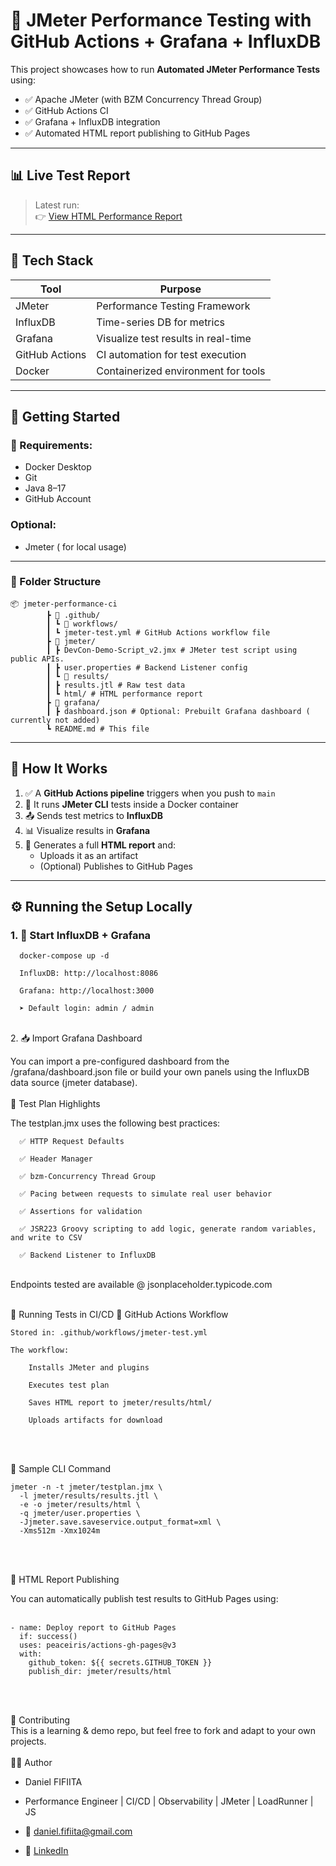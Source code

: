 # 🧪 JMeter Performance Testing with GitHub Actions + Grafana + InfluxDB

This project showcases how to run **Automated JMeter Performance Tests** using:
- ✅ Apache JMeter (with BZM Concurrency Thread Group)
- ✅ GitHub Actions CI
- ✅ Grafana + InfluxDB integration
- ✅ Automated HTML report publishing to GitHub Pages

---

## 📊 Live Test Report

> Latest run:  
👉 [View HTML Performance Report](https://danielfifiita.github.io/jmeter-performance-ci/)

---

## 🧰 Tech Stack

| Tool            | Purpose                                |
|-----------------|-----------------------------------------|
| JMeter          | Performance Testing Framework           |
| InfluxDB        | Time-series DB for metrics              |
| Grafana         | Visualize test results in real-time     |
| GitHub Actions  | CI automation for test execution        |
| Docker          | Containerized environment for tools     |

---

## 🚀 Getting Started

### 🐳 Requirements:
- Docker Desktop
- Git
- Java 8–17
- GitHub Account

### Optional:
- Jmeter ( for local usage)

---

### 📂 Folder Structure

```
📦 jmeter-performance-ci 
        ┣ 📂 .github/
        ┃ ┗ 📂 workflows/
        ┃ ┗ jmeter-test.yml # GitHub Actions workflow file
        ┣ 📂 jmeter/
        ┃ ┣ DevCon-Demo-Script_v2.jmx # JMeter test script using public APIs.
        ┃ ┣ user.properties # Backend Listener config
        ┃ ┗ 📂 results/
        ┃ ┣ results.jtl # Raw test data
        ┃ ┗ html/ # HTML performance report
        ┣ 📂 grafana/
        ┃ ┣ dashboard.json # Optional: Prebuilt Grafana dashboard ( currently not added)
        ┗ README.md # This file
```
---

## 🚀 How It Works

1. ✅ A **GitHub Actions pipeline** triggers when you push to `main`
2. 🧪 It runs **JMeter CLI** tests inside a Docker container
3. 📤 Sends test metrics to **InfluxDB**
4. 📊 Visualize results in **Grafana**
5. 📄 Generates a full **HTML report** and:
   - Uploads it as an artifact
   - (Optional) Publishes to GitHub Pages

---

## ⚙️ Running the Setup Locally

### 1. 🐳 Start InfluxDB + Grafana

      
      docker-compose up -d
      
      InfluxDB: http://localhost:8086
      
      Grafana: http://localhost:3000
      
      ➤ Default login: admin / admin
      

<br />
2. 📥 Import Grafana Dashboard

You can import a pre-configured dashboard from the /grafana/dashboard.json file or build your own panels using the InfluxDB data source (jmeter database).
<br />
<br />
🧪 Test Plan Highlights

The testplan.jmx uses the following best practices:

      ✅ HTTP Request Defaults
      
      ✅ Header Manager
      
      ✅ bzm-Concurrency Thread Group
      
      ✅ Pacing between requests to simulate real user behavior
      
      ✅ Assertions for validation
      
      ✅ JSR223 Groovy scripting to add logic, generate random variables, and write to CSV
      
      ✅ Backend Listener to InfluxDB

<br />
Endpoints tested are available @ jsonplaceholder.typicode.com
<br />
<br />

🧪 Running Tests in CI/CD
🔄 GitHub Actions Workflow

    Stored in: .github/workflows/jmeter-test.yml
    
    The workflow:
    
        Installs JMeter and plugins
        
        Executes test plan
        
        Saves HTML report to jmeter/results/html/
        
        Uploads artifacts for download
<br />
<br />


📝 Sample CLI Command

    jmeter -n -t jmeter/testplan.jmx \
      -l jmeter/results/results.jtl \
      -e -o jmeter/results/html \
      -q jmeter/user.properties \
      -Jjmeter.save.saveservice.output_format=xml \
      -Xms512m -Xmx1024m
<br />
<br />

🧾 HTML Report Publishing

You can automatically publish test results to GitHub Pages using:
<br />
<br />
    
    - name: Deploy report to GitHub Pages
      if: success()
      uses: peaceiris/actions-gh-pages@v3
      with:
        github_token: ${{ secrets.GITHUB_TOKEN }}
        publish_dir: jmeter/results/html
    
<br />
<br />

🤝 Contributing
<br />
This is a learning & demo repo, but feel free to fork and adapt to your own projects.
<br />
<br />
👨‍💻 Author

 - Daniel FIFIITA
 - Performance Engineer | CI/CD | Observability | JMeter | LoadRunner | JS
  
 - 📧 daniel.fifiita@gmail.com
  
 - 🔗 [LinkedIn](https://ro.linkedin.com/in/daniel-fifiita "Daniel's LinkedIn")
